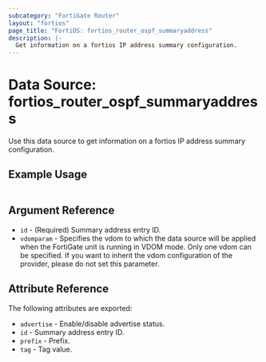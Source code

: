 ```yaml
---
subcategory: "FortiGate Router"
layout: "fortios"
page_title: "FortiOS: fortios_router_ospf_summaryaddress"
description: |-
  Get information on a fortios IP address summary configuration.
---
```


# Data Source: fortios_router_ospf_summaryaddress
Use this data source to get information on a fortios IP address summary configuration.


## Example Usage

```hcl

```

## Argument Reference

* `id` - (Required) Summary address entry ID.
* `vdomparam` - Specifies the vdom to which the data source will be applied when the FortiGate unit is running in VDOM mode. Only one vdom can be specified. If you want to inherit the vdom configuration of the provider, please do not set this parameter.

## Attribute Reference

The following attributes are exported:

* `advertise` - Enable/disable advertise status.
* `id` - Summary address entry ID.
* `prefix` - Prefix.
* `tag` - Tag value.
